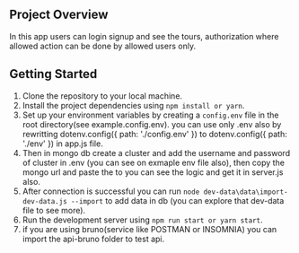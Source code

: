 ## Project Overview
In this app users can login signup and see the tours, authorization where allowed action can be done by allowed users only.

## Getting Started 

1. Clone the repository to your local machine.
2. Install the project dependencies using `npm install or yarn`.
3. Set up your environment variables by creating a `config.env` file in the root directory(see example.config.env).
   you can use only .env also by rewritting dotenv.config({ path: './config.env' }) to dotenv.config({ path: './env' }) in app.js file.
4. Then in mongo db create a cluster and add the username and password of cluster in .env (you can see on exmaple env file also), then copy the mongo url and paste the <password> to <PASSWORD> you can see the logic and get it in server.js also.
5. After connection is successful you can run `node dev-data\data\import-dev-data.js --import` to add data in db (you can explore that dev-data file to see more).
6. Run the development server using `npm run start or yarn start`.
7. if you are using bruno(service like POSTMAN or INSOMNIA)  you can import the api-bruno folder to test api.

